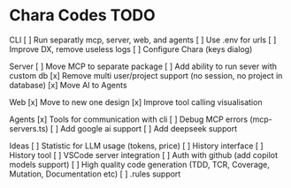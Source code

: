 # Chara Codes TODO

CLI
[ ] Run separatly mcp, server, web, and agents
[ ] Use .env for urls
[ ] Improve DX, remove useless logs
[ ] Configure Chara (keys dialog)


Server
[ ] Move MCP to separate package
[ ] Add ability to run sever with custom db
[x] Remove multi user/project support (no session, no project in database)
[x] Move AI to Agents

Web
[x] Move to new one design
[x] Improve tool calling visualisation

Agents
[x] Tools for communication with cli
[ ] Debug MCP errors (mcp-servers.ts)
[ ] Add google ai support
[ ] Add deepseek support


Ideas
[ ] Statistic for LLM usage (tokens, price)
[ ] History interface
[ ] History tool
[ ] VSCode server integration
[ ] Auth with github (add copilot models support)
[ ] High quality code generation (TDD, TCR, Coverage, Mutation, Documentation etc)
[ ] .rules support
